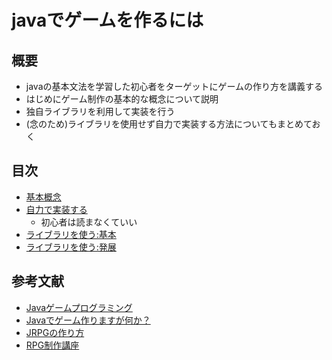 # javaでゲームを作るには

## 概要
- javaの基本文法を学習した初心者をターゲットにゲームの作り方を講義する
- はじめにゲーム制作の基本的な概念について説明
- 独自ライブラリを利用して実装を行う
- (念のため)ライブラリを使用せず自力で実装する方法についてもまとめておく

## 目次
- [基本概念](java_game_base.pdf)
- [自力で実装する](java_game_implement.md)
	- 初心者は読まなくていい
- [ライブラリを使う:基本](java_game_library_base.md)
- [ライブラリを使う:発展](java_game_library_hatten.md)

## 参考文献
- [Javaゲームプログラミング](https://nompor.com/page-541/)
- [Javaでゲーム作りますが何か？](https://aidiary.hatenablog.com/entry/20040918/1251373370)
- [JRPGの作り方](https://code.tutsplus.com/ja/jrpg%E3%81%AE%E4%BD%9C%E3%82%8A%E6%96%B9%E3%82%B2%E3%83%BC%E3%83%A0%E9%96%8B%E7%99%BA%E8%80%85%E5%90%91%E3%81%91%E3%81%AE%E6%89%8B%E5%BC%95%E3%81%8D--gamedev-6676a)
- [RPG制作講座](https://newrpg.seesaa.net/article/202716265.html)